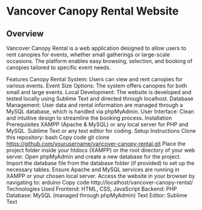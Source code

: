 # Vancover Canopy Rental Website
## Overview
Vancover Canopy Rental is a web application designed to allow users to rent canopies for events, whether small gatherings or large-scale occasions. The platform enables easy browsing, selection, and booking of canopies tailored to specific event needs.

Features
Canopy Rental System: Users can view and rent canopies for various events.
Event Size Options: The system offers canopies for both small and large events.
Local Development: The website is developed and tested locally using Sublime Text and directed through localhost.
Database Management: User data and rental information are managed through a MySQL database, which is handled via phpMyAdmin.
User Interface: Clean and intuitive design to streamline the booking process.
Installation
Prerequisites
XAMPP (Apache & MySQL) or any local server for PHP and MySQL.
Sublime Text or any text editor for coding.
Setup Instructions
Clone this repository:
bash
Copy code
git clone https://github.com/yourusername/vancover-canopy-rental.git
Place the project folder inside your htdocs (XAMPP) or the root directory of your web server.
Open phpMyAdmin and create a new database for the project.
Import the database file from the database folder (if provided) to set up the necessary tables.
Ensure Apache and MySQL services are running in XAMPP or your chosen local server.
Access the website in your browser by navigating to:
arduino
Copy code
http://localhost/vancover-canopy-rental/
Technologies Used
Frontend: HTML, CSS, JavaScript
Backend: PHP
Database: MySQL (managed through phpMyAdmin)
Text Editor: Sublime Text
